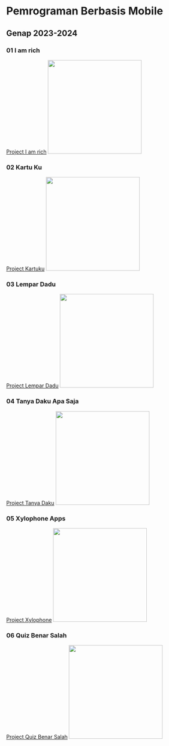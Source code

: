 # Pemrograman Berbasis Mobile
## Genap 2023-2024
### 01 I am rich
[Project I am rich](https://github.com/adiwp/MobileProjects/tree/main/i_am_rich)
<img src="https://raw.githubusercontent.com/adiwp/MobileProjects/main/i_am_rich/images/android.png" width="250">

### 02 Kartu Ku
[Project Kartuku](https://github.com/adiwp/MobileProjects/tree/main/kartu_ku)
<img src="https://raw.githubusercontent.com/adiwp/MobileProjects/main/kartu_ku/images/kartu_ku.png" width="250">

### 03 Lempar Dadu
[Project Lempar Dadu](https://github.com/adiwp/MobileProjects/tree/main/lempar_dadu)
<img src="https://raw.githubusercontent.com/adiwp/MobileProjects/main/lempar_dadu/images/lempar_dadu.png" width="250">

### 04 Tanya Daku Apa Saja
[Project Tanya Daku](https://github.com/adiwp/MobileProjects/tree/main/tanya_daku)
<img src="https://raw.githubusercontent.com/adiwp/MobileProjects/main/tanya_daku/images/tampilan_02.png" width="250">

### 05 Xylophone Apps
[Project Xylophone](https://github.com/adiwp/MobileProjects/tree/main/xylophone)
<img src="https://raw.githubusercontent.com/adiwp/MobileProjects/main/xylophone/assets/images/xylophoneapps.png" width="250">

### 06 Quiz Benar Salah
[Project Quiz Benar Salah](https://github.com/adiwp/MobileProjects/tree/main/quizzler)
<img src="https://raw.githubusercontent.com/adiwp/MobileProjects/tree/main/quizzler/assets/images/quiz-benar-salah.png" width="250">

